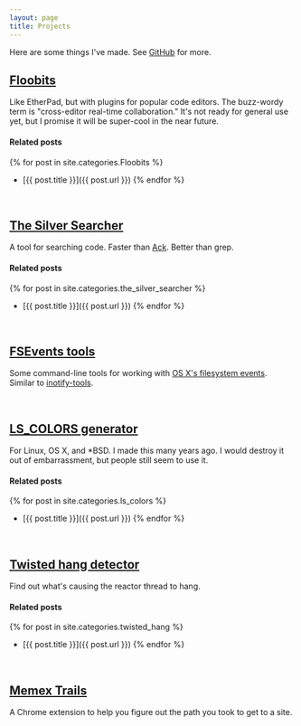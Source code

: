 ```yaml
---
layout: page
title: Projects
---
```


Here are some things I've made. See [GitHub](https://github.com/ggreer) for more.

## [Floobits](https://flobits.com/)
Like EtherPad, but with plugins for popular code editors. The buzz-wordy term is "cross-editor real-time collaboration." It's not ready for general use yet, but I promise it will be super-cool in the near future.
#### Related posts
{% for post in site.categories.Floobits %}
* [{{ post.title }}]({{ post.url }})
{% endfor %}

<br />

## [The Silver Searcher](https://github.com/ggreer/the_silver_searcher)
A tool for searching code. Faster than [Ack](http://betterthangrep.com/). Better than grep.  
#### Related posts
{% for post in site.categories.the_silver_searcher %}
* [{{ post.title }}]({{ post.url }})
{% endfor %}

<br />

## [FSEvents tools](https://github.com/ggreer/fsevents-tools)
Some command-line tools for working with [OS X's filesystem events](http://en.wikipedia.org/wiki/FSEvents). Similar to [inotify-tools](https://github.com/rvoicilas/inotify-tools).

<br />

## [LS_COLORS generator](/lscolors)
For Linux, OS X, and \*BSD. I made this many years ago. I would destroy it out of embarrassment, but people  still seem to use it.  
#### Related posts
{% for post in site.categories.ls_colors %}
* [{{ post.title }}]({{ post.url }})
{% endfor %}

<br />

## [Twisted hang detector](https://github.com/ggreer/twisted_hang)
Find out what's causing the reactor thread to hang.
#### Related posts
{% for post in site.categories.twisted_hang %}
* [{{ post.title }}]({{ post.url }})
{% endfor %}

<br />

## [Memex Trails](https://github.com/ggreer/memex_trails)
A Chrome extension to help you figure out the path you took to get to a site.
